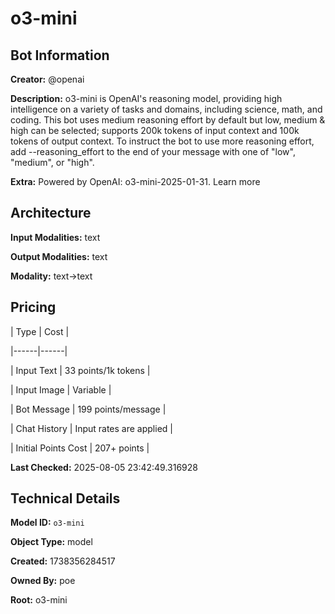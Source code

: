 # o3-mini

## Bot Information

**Creator:** @openai

**Description:** o3-mini is OpenAI's reasoning model, providing high intelligence on a variety of tasks and domains, including science, math, and coding. This bot uses medium reasoning effort by default but low, medium & high can be selected; supports 200k tokens of input context and 100k tokens of output context.
To instruct the bot to use more reasoning effort, add --reasoning_effort to the end of your message with one of "low", "medium", or "high".

**Extra:** Powered by OpenAI: o3-mini-2025-01-31. Learn more


## Architecture

**Input Modalities:** text

**Output Modalities:** text

**Modality:** text->text


## Pricing

| Type | Cost |

|------|------|

| Input Text | 33 points/1k tokens |

| Input Image | Variable |

| Bot Message | 199 points/message |

| Chat History | Input rates are applied |

| Initial Points Cost | 207+ points |


**Last Checked:** 2025-08-05 23:42:49.316928


## Technical Details

**Model ID:** `o3-mini`

**Object Type:** model

**Created:** 1738356284517

**Owned By:** poe

**Root:** o3-mini
